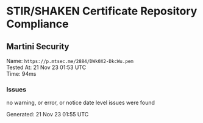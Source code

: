 # STIR/SHAKEN Certificate Repository Compliance

## Martini Security

Name: `https://p.mtsec.me/2884/DWk0X2-DkcWu.pem`\
Tested At: 21 Nov 23 01:53 UTC\
Time: 94ms

### Issues

no warning, or error, or notice date level issues were found

Generated: 21 Nov 23 01:55 UTC